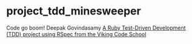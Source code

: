 # project_tdd_minesweeper
Code go boom!
Deepak Govindasamy
[A Ruby Test-Driven Development (TDD) project using RSpec from the Viking Code School](http://www.vikingcodeschool.com)
